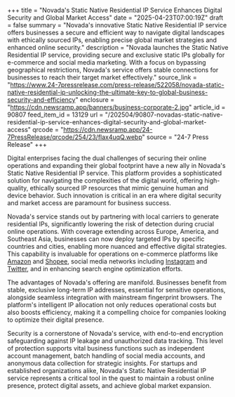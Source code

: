 +++
title = "Novada's Static Native Residential IP Service Enhances Digital Security and Global Market Access"
date = "2025-04-23T07:00:19Z"
draft = false
summary = "Novada's innovative Static Native Residential IP service offers businesses a secure and efficient way to navigate digital landscapes with ethically sourced IPs, enabling precise global market strategies and enhanced online security."
description = "Novada launches the Static Native Residential IP service, providing secure and exclusive static IPs globally for e-commerce and social media marketing. With a focus on bypassing geographical restrictions, Novada's service offers stable connections for businesses to reach their target market effectively."
source_link = "https://www.24-7pressrelease.com/press-release/522058/novada-static-native-residential-ip-unlocking-the-ultimate-key-to-global-business-security-and-efficiency"
enclosure = "https://cdn.newsramp.app/banners/business-corporate-2.jpg"
article_id = 90807
feed_item_id = 13129
url = "/202504/90807-novadas-static-native-residential-ip-service-enhances-digital-security-and-global-market-access"
qrcode = "https://cdn.newsramp.app/24-7PressRelease/qrcode/254/23/flax4uqQ.webp"
source = "24-7 Press Release"
+++

<p>Digital enterprises facing the dual challenges of securing their online operations and expanding their global footprint have a new ally in Novada's Static Native Residential IP service. This platform provides a sophisticated solution for navigating the complexities of the digital world, offering high-quality, ethically sourced IP resources that mimic genuine human and device behavior. Such innovation is critical in an era where digital security and market access are paramount for business success.</p><p>Novada's service stands out by partnering with local carriers to generate residential IPs, significantly lowering the risk of detection during crucial online operations. With coverage extending across Europe, America, and Southeast Asia, businesses can now deploy targeted IPs by specific countries and cities, enabling more nuanced and effective digital strategies. This capability is invaluable for operations on e-commerce platforms like <a href="https://www.amazon.com" rel="nofollow" target="_blank">Amazon</a> and <a href="https://www.shopee.com" rel="nofollow" target="_blank">Shopee</a>, social media networks including <a href="https://www.instagram.com" rel="nofollow" target="_blank">Instagram</a> and <a href="https://www.twitter.com" rel="nofollow" target="_blank">Twitter</a>, and in enhancing search engine optimization efforts.</p><p>The advantages of Novada's offering are manifold. Businesses benefit from stable, exclusive long-term IP addresses, essential for sensitive operations, alongside seamless integration with mainstream fingerprint browsers. The platform's intelligent IP allocation not only reduces operational costs but also boosts efficiency, making it a compelling choice for companies looking to optimize their digital presence.</p><p>Security is a cornerstone of Novada's service, with end-to-end encryption safeguarding against IP leakage and unauthorized data tracking. This level of protection supports vital business functions such as independent account management, batch handling of social media accounts, and anonymous data collection for strategic insights. For startups and established organizations alike, Novada's Static Native Residential IP service represents a critical tool in the quest to maintain a robust online presence, protect digital assets, and achieve global market expansion.</p>